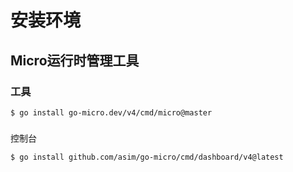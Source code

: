 # 安装环境

## Micro运行时管理工具

### 工具 

```shell
$ go install go-micro.dev/v4/cmd/micro@master
```

### 

控制台

```shell
$ go install github.com/asim/go-micro/cmd/dashboard/v4@latest
```